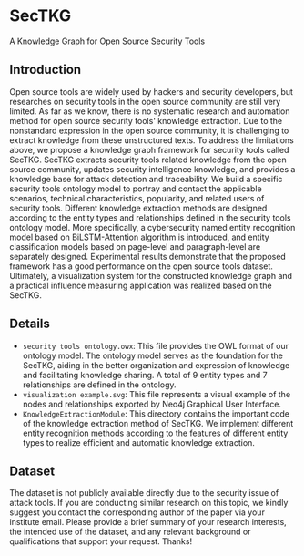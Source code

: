 # SecTKG
A Knowledge Graph for Open Source Security Tools

## Introduction
Open source tools are widely used by hackers and security developers, but researches on security tools in the open source community are still very limited. As far as we know, there is no systematic research and automation method for open source security tools' knowledge extraction. Due to the nonstandard expression in the open source community, it is challenging to extract knowledge from these unstructured texts. To address the limitations above, we propose a knowledge graph framework for security tools called SecTKG. SecTKG extracts security tools related knowledge from the open source community, updates security intelligence knowledge, and provides a knowledge base for attack detection and traceability. We build a specific security tools ontology model to portray and contact the applicable scenarios, technical characteristics, popularity, and related users of security tools. Different knowledge extraction methods are designed according to the entity types and relationships defined in the security tools ontology model. More specifically, a cybersecurity named entity recognition model based on BiLSTM-Attention algorithm is introduced, and entity classification models based on page-level and paragraph-level are separately designed. Experimental results demonstrate that the proposed framework has a good performance on the open source tools dataset. Ultimately, a visualization system for the constructed knowledge graph and a practical influence measuring application was realized based on the SecTKG.

## Details
- `security tools ontology.owx`: This file provides the OWL format of our ontology model. The ontology model serves as the foundation for the SecTKG, aiding in the better organization and expression of knowledge and facilitating knowledge sharing. A total of 9 entity types and 7 relationships are defined in the ontology.
- `visualization example.svg`: This file represents a visual example of the nodes and relationships exported by Neo4j Graphical User Interface.
- `KnowledgeExtractionModule`: This directory contains the important code of the knowledge extraction method of SecTKG. We implement different entity recognition methods according to the features of different entity types to realize efficient and automatic knowledge extraction.

## Dataset
The dataset is not publicly available directly due to the security issue of attack tools. If you are conducting similar research on this topic, we kindly suggest you contact the corresponding author of the paper via your institute email. Please provide a brief summary of your research interests, the intended use of the dataset, and any relevant background or qualifications that support your request. Thanks!
